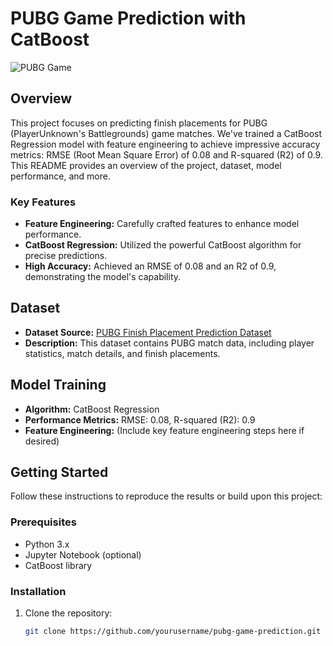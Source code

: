 # PUBG Game Prediction with CatBoost

![PUBG Game](https://media.giphy.com/media/CPKPjSlBhiqbhOZoOR/giphy.gif)
<!-- Replace with a relevant image if available -->

## Overview

This project focuses on predicting finish placements for PUBG (PlayerUnknown's Battlegrounds) game matches. We've trained a CatBoost Regression model with feature engineering to achieve impressive accuracy metrics: RMSE (Root Mean Square Error) of 0.08 and R-squared (R2) of 0.9. This README provides an overview of the project, dataset, model performance, and more.

### Key Features

- **Feature Engineering:** Carefully crafted features to enhance model performance.
- **CatBoost Regression:** Utilized the powerful CatBoost algorithm for precise predictions.
- **High Accuracy:** Achieved an RMSE of 0.08 and an R2 of 0.9, demonstrating the model's capability.

## Dataset

- **Dataset Source:** [PUBG Finish Placement Prediction Dataset](https://www.kaggle.com/code/karamalhanatleh/analysis-pubg-finish-placement-prediction-3/input?select=train_V2.csv)
- **Description:** This dataset contains PUBG match data, including player statistics, match details, and finish placements.

## Model Training

- **Algorithm:** CatBoost Regression
- **Performance Metrics:** RMSE: 0.08, R-squared (R2): 0.9
- **Feature Engineering:** (Include key feature engineering steps here if desired)

## Getting Started

Follow these instructions to reproduce the results or build upon this project:

### Prerequisites

- Python 3.x
- Jupyter Notebook (optional)
- CatBoost library

### Installation

1. Clone the repository:

   ```bash
   git clone https://github.com/yourusername/pubg-game-prediction.git
